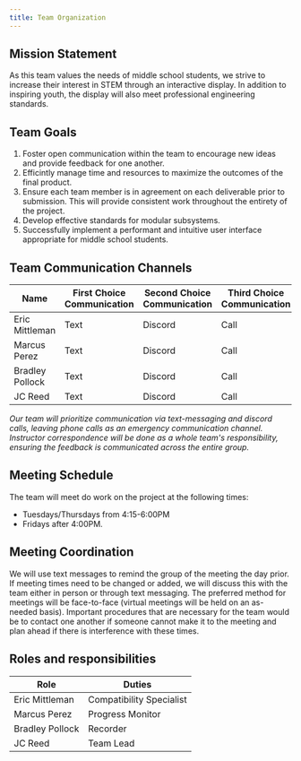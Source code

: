 ```yaml
---
title: Team Organization
---
```


## **Mission Statement**
As this team values the needs of middle school students, we strive to increase their interest in STEM through an interactive display. In addition to inspiring youth, the display will also meet professional engineering standards.

## **Team Goals**
1. Foster open communication within the team to encourage new ideas and provide feedback for one another.
2. Efficintly manage time and resources to maximize the outcomes of the final product.
3. Ensure each team member is in agreement on each deliverable prior to submission. This will provide consistent work throughout the entirety of the project.
4. Develop effective standards for modular subsystems.
5. Successfully implement a performant and intuitive user interface appropriate for middle school students.

## **Team Communication Channels**

| Name   | First Choice Communication   |  Second Choice Communication  | Third Choice Communication |
|------------|------------|------------|----------|
| Eric Mittleman | Text | Discord | Call |
| Marcus Perez | Text | Discord | Call |
| Bradley Pollock | Text | Discord | Call |
| JC Reed | Text | Discord | Call |

_Our team will prioritize communication via text-messaging and discord calls, leaving phone calls as an emergency communication channel. Instructor correspondence will be done as a whole team's responsibility, ensuring the feedback is communicated across the entire group._

## **Meeting Schedule**
The team will meet do work on the project at the following times: 

- Tuesdays/Thursdays from 4:15-6:00PM
- Fridays after 4:00PM.

## **Meeting Coordination**
We will use text messages to remind the group of the meeting the day prior. If meeting times need to be changed or added, we will discuss this with the team either in person or through text messaging. The preferred method for meetings will be face-to-face (virtual meetings will be held on an as-needed basis). Important procedures that are necessary for the team would be to contact one another if someone cannot make it to the meeting and plan ahead if there is interference with these times.

## **Roles and responsibilities**
| Role   | Duties   |
|------------|------------|
| Eric Mittleman | Compatibility Specialist |
| Marcus Perez | Progress Monitor |
| Bradley Pollock | Recorder |
| JC Reed | Team Lead |
